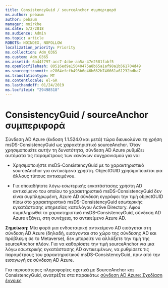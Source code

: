 ```yaml
---
title: ConsistencyGuid / sourceAnchor συμπεριφορά
ms.author: pebaum
author: pebaum
manager: mnirkhe
ms.date: 5/2/2018
ms.audience: Admin
ms.topic: article
ROBOTS: NOINDEX, NOFOLLOW
localization_priority: Priority
ms.collection: Adm_O365
ms.custom: Adm_O365
ms.assetid: 6a44f797-acc7-4cbe-aa5a-47e2581fabf5
ms.openlocfilehash: 80516ed9e15040475a8b65a1af98a1b561704d49
ms.sourcegitcommit: e2864efcfb493b6e46b662b746661a61232bdba7
ms.translationtype: MT
ms.contentlocale: el-GR
ms.lasthandoff: 01/24/2019
ms.locfileid: "29498518"
---
```

# <a name="consistencyguid--sourceanchor-behavior"></a>ConsistencyGuid / sourceAnchor συμπεριφορά

Σύνδεση AD Azure (έκδοση 1.1.524.0 και μετά) τώρα διευκολύνει τη χρήση msDS-ConsistencyGuid ως χαρακτηριστικό sourceAnchor. Όταν χρησιμοποιείτε αυτήν τη δυνατότητα, σύνδεση AD Azure ρυθμίζει αυτόματα τις παραμέτρους των κανόνων συγχρονισμού για να:
  
- Χρησιμοποιήστε msDS-ConsistencyGuid με το χαρακτηριστικό sourceAnchor για αντικείμενα χρήστη. ObjectGUID χρησιμοποιείται για άλλους τύπους αντικειμένου.
    
- Για οποιαδήποτε λόγω εσωτερικής εγκατάστασης χρήστη AD αντικείμενο του οποίου το χαρακτηριστικό msDS-ConsistencyGuid δεν είναι συμπληρωμένη, Azure AD σύνδεση εγγράφει την τιμή objectGUID πίσω στο χαρακτηριστικό msDS-ConsistencyGuid εσωτερικής εγκατάστασης υπηρεσίας καταλόγου Active Directory. Αφού συμπληρωθεί το χαρακτηριστικό msDS-ConsistencyGuid, σύνδεση AD Azure εξάγει, στη συνέχεια, το αντικείμενο Azure AD.
    
 **Σημείωση:** Μία φορά μια ενδοεταιρική αντικείμενο AD εισάγεται στη σύνδεση AD Azure (δηλαδή, εισάγονται στο χώρο της σύνδεσης AD και πρόβλεψη σε το Metaverse), δεν μπορείτε να αλλάξετε την τιμή της sourceAnchor πλέον. Για να καθορίσετε την τιμή sourceAnchor για μια λόγω εσωτερικής εγκατάστασης AD αντικειμένων, να ρυθμίσετε τις παραμέτρους του χαρακτηριστικού msDS-ConsistencyGuid, πριν από την εισαγωγή σε σύνδεση AD Azure. 
  
Για περισσότερες πληροφορίες σχετικά με SourceAnchor και ConsistencyGuid, ανατρέξτε στα παρακάτω: [σύνδεση AD Azure: Σχεδίαση έννοιες](https://docs.microsoft.com/en-us/azure/active-directory/connect/active-directory-aadconnect-design-concepts)
  

